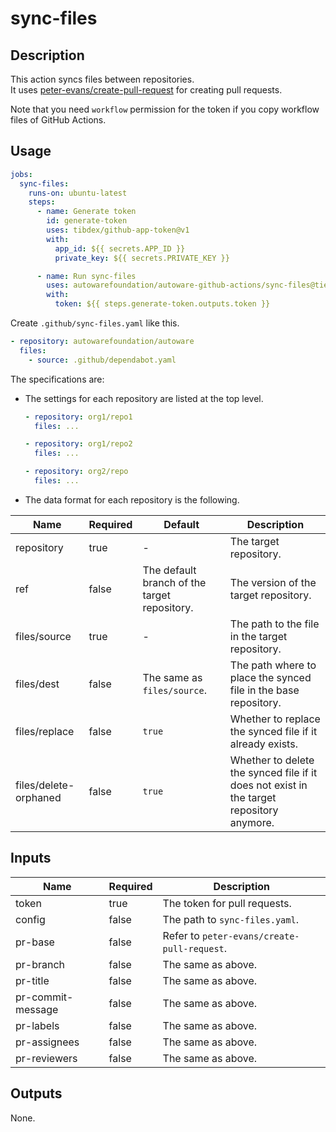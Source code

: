 # sync-files

## Description

This action syncs files between repositories.  
It uses [peter-evans/create-pull-request](https://github.com/peter-evans/create-pull-request/) for creating pull requests.

Note that you need `workflow` permission for the token if you copy workflow files of GitHub Actions.

## Usage

```yaml
jobs:
  sync-files:
    runs-on: ubuntu-latest
    steps:
      - name: Generate token
        id: generate-token
        uses: tibdex/github-app-token@v1
        with:
          app_id: ${{ secrets.APP_ID }}
          private_key: ${{ secrets.PRIVATE_KEY }}

      - name: Run sync-files
        uses: autowarefoundation/autoware-github-actions/sync-files@tier4/proposal
        with:
          token: ${{ steps.generate-token.outputs.token }}
```

Create `.github/sync-files.yaml` like this.

```yaml
- repository: autowarefoundation/autoware
  files:
    - source: .github/dependabot.yaml
```

The specifications are:

- The settings for each repository are listed at the top level.

  ```yaml
  - repository: org1/repo1
    files: ...

  - repository: org1/repo2
    files: ...

  - repository: org2/repo
    files: ...
  ```

- The data format for each repository is the following.

| Name                  | Required | Default                                      | Description                                                                              |
| --------------------- | -------- | -------------------------------------------- | ---------------------------------------------------------------------------------------- |
| repository            | true     | -                                            | The target repository.                                                                   |
| ref                   | false    | The default branch of the target repository. | The version of the target repository.                                                    |
| files/source          | true     | -                                            | The path to the file in the target repository.                                           |
| files/dest            | false    | The same as `files/source`.                  | The path where to place the synced file in the base repository.                          |
| files/replace         | false    | `true`                                       | Whether to replace the synced file if it already exists.                                 |
| files/delete-orphaned | false    | `true`                                       | Whether to delete the synced file if it does not exist in the target repository anymore. |

## Inputs

| Name              | Required | Description                                 |
| ----------------- | -------- | ------------------------------------------- |
| token             | true     | The token for pull requests.                |
| config            | false    | The path to `sync-files.yaml`.              |
| pr-base           | false    | Refer to `peter-evans/create-pull-request`. |
| pr-branch         | false    | The same as above.                          |
| pr-title          | false    | The same as above.                          |
| pr-commit-message | false    | The same as above.                          |
| pr-labels         | false    | The same as above.                          |
| pr-assignees      | false    | The same as above.                          |
| pr-reviewers      | false    | The same as above.                          |

## Outputs

None.
